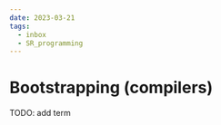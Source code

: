 ```yaml
---
date: 2023-03-21
tags:
  - inbox
  - SR_programming
---
```


# Bootstrapping (compilers)

TODO: add term
